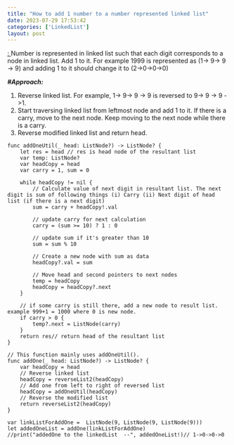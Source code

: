 ```yaml
---
title: "How to add 1 number to a number represented linked list"
date: 2023-07-29 17:53:42
categories: ['LinkedList']
layout: post
---
```


<!-- wp:paragraph -->
<a href="https://www.geeksforgeeks.org/add-1-number-represented-linked-list/" target="_blank" rel="noopener" title="">: </a>Number is represented in linked list such that each digit corresponds to a node in linked list. Add 1 to it. For example 1999 is represented as (1-> 9-> 9 -> 9) and adding 1 to it should change it to (2->0->0->0) 


<!-- /wp:paragraph -->

<!-- wp:paragraph -->
<strong><em>#Approach:</em></strong> 


<!-- /wp:paragraph -->

<!-- wp:list {"ordered":true} -->
<ol><!-- wp:list-item -->
<li>Reverse linked list. For example, 1-> 9-> 9 -> 9 is reversed to 9-> 9 -> 9 ->1.</li>
<!-- /wp:list-item -->

<!-- wp:list-item -->
<li>Start traversing linked list from leftmost node and add 1 to it. If there is a carry, move to the next node. Keep moving to the next node while there is a carry.</li>
<!-- /wp:list-item -->

<!-- wp:list-item -->
<li>Reverse modified linked list and return head.</li>
<!-- /wp:list-item --></ol>
<!-- /wp:list -->

<!-- wp:code -->
<pre class="wp-block-code"><code lang="swift" class="language-swift">func addOneUtil(_ head: ListNode?) -> ListNode? {
    let res = head // res is head node of the resultant list
    var temp: ListNode?
    var headCopy = head
    var carry = 1, sum = 0
    
    while headCopy != nil {
        // Calculate value of next digit in resultant list. The next digit is sum of following things (i) Carry (ii) Next digit of head list (if there is a next digit)
        sum = carry + headCopy!.val
        
        // update carry for next calculation
        carry = (sum >= 10) ? 1 : 0
        
        // update sum if it's greater than 10
        sum = sum % 10
        
        // Create a new node with sum as data
        headCopy?.val = sum
        
        // Move head and second pointers to next nodes
        temp = headCopy
        headCopy = headCopy?.next
    }
    
    // if some carry is still there, add a new node to result list. example 999+1 = 1000 where 0 is new node.
    if carry > 0 {
        temp?.next = ListNode(carry)
    }
    return res// return head of the resultant list
}

// This function mainly uses addOneUtil().
func addOne(_ head: ListNode?) -> ListNode? {
    var headCopy = head
    // Reverse linked list
    headCopy = reverseList2(headCopy)
    // Add one from left to right of reversed list
    headCopy = addOneUtil(headCopy)
    // Reverse the modified list
    return reverseList2(headCopy)
}

var linkListForAddOne =  ListNode(9, ListNode(9, ListNode(9)))
let addedOneList = addOne(linkListForAddOne)
//print("addedOne to the linkedList  --", addedOneList!)// 1->0->0->0</code></pre>
<!-- /wp:code -->
